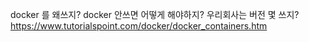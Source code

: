 
docker 를 왜쓰지?
docker 안쓰면 어떻게 해야하지?
우리회사는 버전 몇 쓰지?
https://www.tutorialspoint.com/docker/docker_containers.htm
<!--stackedit_data:
eyJoaXN0b3J5IjpbNTQxOTYxMzk3LDg0MjkzNTY2M119
-->